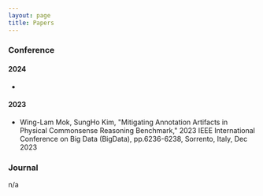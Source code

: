 ```yaml
---
layout: page
title: Papers
---
```


### Conference
#### 2024
-
  
#### 2023
- Wing-Lam Mok, SungHo Kim, "Mitigating Annotation Artifacts in Physical Commonsense Reasoning Benchmark," 2023 IEEE International Conference on Big Data (BigData), pp.6236-6238, Sorrento, Italy, Dec 2023


### Journal
n/a
